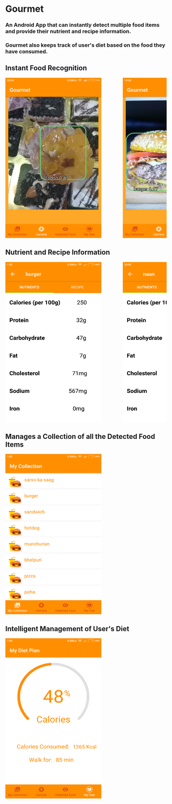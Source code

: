 # Gourmet

### An Android App that can instantly detect multiple food items and provide their nutrient and recipe information.
### Gourmet also keeps track of user's diet based on the food they have consumed.

## Instant Food Recognition
<pre>
<img src="https://github.com/de-crypto/Gourmet/blob/master/Images/Screenshot_2018-05-26-20-04-14-429_org.tensorflow.demo.png" width="300" height="500">        <img src="https://github.com/de-crypto/Gourmet/blob/master/Images/Screenshot_2018-05-27-19-00-30-047_org.tensorflow.demo.png" width="300" height="500"> 
</pre>

## Nutrient and Recipe Information
<pre>
<img src="https://github.com/de-crypto/Gourmet/blob/master/Images/Screenshot_2018-06-05-01-30-52-924_org.tensorflow.demo.png" width="300" height="500">        <img src="https://github.com/de-crypto/Gourmet/blob/master/Images/Screenshot_2018-05-26-20-05-15-879_org.tensorflow.demo.png" width="300" height="500"> 
</pre>

## Manages a Collection of all the Detected Food Items
<pre>
<img src="https://github.com/de-crypto/Gourmet/blob/master/Images/Screenshot_2018-06-05-01-00-51-950_org.tensorflow.demo.png" width="300" height="500">
</pre>

## Intelligent Management of User's Diet
<pre>
<img src="https://github.com/de-crypto/Gourmet/blob/master/Images/Screenshot_2018-06-05-01-00-37-960_org.tensorflow.demo.png" width="300" height="500">
</pre>

